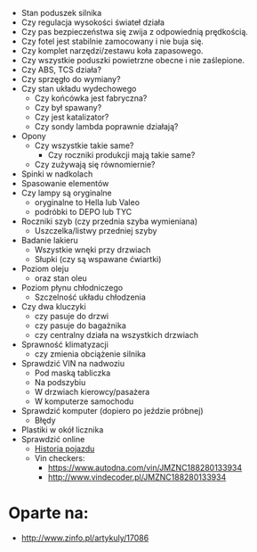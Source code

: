  * Stan poduszek silnika
 * Czy regulacja wysokości świateł działa
 * Czy pas bezpieczeństwa się zwija z odpowiednią prędkością.
 * Czy fotel jest stabilnie zamocowany i nie buja się.
 * Czy komplet narzędzi/zestawu koła zapasowego.
 * Czy wszystkie poduszki powietrzne obecne i nie zaślepione.
 * Czy ABS, TCS działa?
 * Czy sprzęgło do wymiany?
 * Czy stan układu wydechowego
   * Czy końcówka jest fabryczna?
   * Czy był spawany?
   * Czy jest katalizator?
   * Czy sondy lambda poprawnie działają?
 * Opony
	 * Czy wszystkie takie same?
	 	* Czy roczniki produkcji mają takie same?
	 * Czy zużywają się równomiernie?
 * Spinki w nadkolach
 * Spasowanie elementów
 * Czy lampy są oryginalne
	 * oryginalne to Hella lub Valeo
	 * podróbki to DEPO lub TYC
 * Roczniki szyb (czy przednia szyba wymieniana)
 	* Uszczelka/listwy przedniej szyby
 * Badanie lakieru
 	* Wszystkie wnęki przy drzwiach
	* Słupki (czy są wspawane ćwiartki)
 * Poziom oleju
 	* oraz stan oleu
 * Poziom płynu chłodniczego
 	* Szczelność układu chłodzenia
  * Czy dwa kluczyki
 	* czy pasuje do drzwi
	* czy pasuje do bagażnika
	* czy centralny działa na wszystkich drzwiach
 * Sprawność klimatyzacji 
 	* czy zmienia obciążenie silnika
 * Sprawdzić VIN na nadwoziu
 	* Pod maską tabliczka
	* Na podszybiu
	* W drzwiach kierowcy/pasażera
	* W komputerze samochodu
 * Sprawdzić komputer (dopiero po jeździe próbnej)
	 * Błędy
 * Plastiki w okół licznika
 * Sprawdzić online
	* [Historia pojazdu](https://historiapojazdu.gov.pl/)
	* Vin checkers:
		* https://www.autodna.com/vin/JMZNC188280133934
		* http://www.vindecoder.pl/JMZNC188280133934


# Oparte na:
 * http://www.zinfo.pl/artykuly/17086
